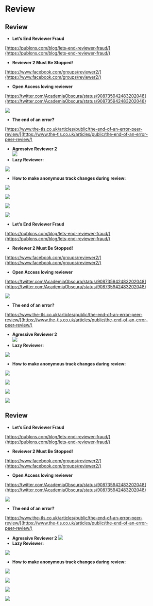 # Review

## Review

* **Let’s End Reviewer Fraud**

[https://publons.com/blog/lets-end-reviewer-fraud/](https://publons.com/blog/lets-end-reviewer-fraud/)

* **Reviewer 2 Must Be Stopped!**

[https://www.facebook.com/groups/reviewer2/](https://www.facebook.com/groups/reviewer2/)

* **Open Access loving reviewer**

[https://twitter.com/AcademiaObscura/status/908735942483202048](https://twitter.com/AcademiaObscura/status/908735942483202048)

![](<../.gitbook/assets/djx6hdgwkaadp6b.jpg\_large (2) (2) (2) (1) (1) (1) (2).jpg>)

* **The end of an error?**

[https://www.the-tls.co.uk/articles/public/the-end-of-an-error-peer-review/](https://www.the-tls.co.uk/articles/public/the-end-of-an-error-peer-review/)

* **Agressive Reviewer 2**\
  ![](<../.gitbook/assets/ekran-resmi-2017-12-07-17.41.22 (2) (2) (2) (1) (1) (1) (1).png>)
* **Lazy Reviewer:**

![](<../.gitbook/assets/ekran-resmi-2018-01-09-19.16.12 (2) (2) (2) (1) (1) (1) (2).png>)

* **How to make anonymous track changes during review:**

![](<../.gitbook/assets/whatsapp-image-2018-01-15-at-08.57.08 (1) (1) (1) (1) (1).jpeg>)

![](<../.gitbook/assets/whatsapp-image-2018-01-15-at-08.57.22 (1) (1) (1) (1) (1) (1) (1) (1).jpeg>)

![](<../.gitbook/assets/whatsapp-image-2018-01-15-at-08.58.04 (1) (1) (1) (2).jpeg>)

![](<../.gitbook/assets/du-b3hmxcaaxuld.jpg-large (2) (2) (2) (1) (1) (1) (2).jpg>)

* **Let’s End Reviewer Fraud**

[https://publons.com/blog/lets-end-reviewer-fraud/](https://publons.com/blog/lets-end-reviewer-fraud/)

* **Reviewer 2 Must Be Stopped!**

[https://www.facebook.com/groups/reviewer2/](https://www.facebook.com/groups/reviewer2/)

* **Open Access loving reviewer**

[https://twitter.com/AcademiaObscura/status/908735942483202048](https://twitter.com/AcademiaObscura/status/908735942483202048)

![](<../.gitbook/assets/djx6hdgwkaadp6b.jpg\_large (2) (2) (2) (1) (1) (1) (1).jpg>)

* **The end of an error?**

[https://www.the-tls.co.uk/articles/public/the-end-of-an-error-peer-review/](https://www.the-tls.co.uk/articles/public/the-end-of-an-error-peer-review/)

* **Agressive Reviewer 2**\
  ![](<../.gitbook/assets/ekran-resmi-2017-12-07-17.41.22 (2) (2) (2) (1) (1) (1) (2).png>)
* **Lazy Reviewer:**

![](<../.gitbook/assets/ekran-resmi-2018-01-09-19.16.12 (2) (2) (2) (1) (1) (2).png>)

* **How to make anonymous track changes during review:**

![](<../.gitbook/assets/whatsapp-image-2018-01-15-at-08.57.08 (1) (1) (1) (1) (2).jpeg>)

![](<../.gitbook/assets/whatsapp-image-2018-01-15-at-08.57.22 (1) (1) (1) (1) (1) (1) (1) (2).jpeg>)

![](<../.gitbook/assets/whatsapp-image-2018-01-15-at-08.58.04 (1) (1) (1) (1) (1).jpeg>)

![](<../.gitbook/assets/du-b3hmxcaaxuld.jpg-large (2) (2) (2) (1) (1) (1) (1).jpg>)

## Review

* **Let’s End Reviewer Fraud**

[https://publons.com/blog/lets-end-reviewer-fraud/](https://publons.com/blog/lets-end-reviewer-fraud/)

* **Reviewer 2 Must Be Stopped!**

[https://www.facebook.com/groups/reviewer2/](https://www.facebook.com/groups/reviewer2/)

* **Open Access loving reviewer**

[https://twitter.com/AcademiaObscura/status/908735942483202048](https://twitter.com/AcademiaObscura/status/908735942483202048)

![](<../.gitbook/assets/djx6hdgwkaadp6b.jpg\_large (2) (2) (2) (1) (1) (2).jpg>)

* **The end of an error?**

[https://www.the-tls.co.uk/articles/public/the-end-of-an-error-peer-review/](https://www.the-tls.co.uk/articles/public/the-end-of-an-error-peer-review/)

* **Agressive Reviewer 2** ![](<../.gitbook/assets/ekran-resmi-2017-12-07-17.41.22 (2) (2) (2) (1) (1) (2).png>)
* **Lazy Reviewer:**

![](<../.gitbook/assets/ekran-resmi-2018-01-09-19.16.12 (2) (2) (2) (1) (1) (1) (1).png>)

* **How to make anonymous track changes during review:**

![](<../.gitbook/assets/whatsapp-image-2018-01-15-at-08.57.08 (1) (1) (1) (2).jpeg>)

![](<../.gitbook/assets/whatsapp-image-2018-01-15-at-08.57.22 (1) (1) (1) (1) (1) (1) (2).jpeg>)

![](<../.gitbook/assets/whatsapp-image-2018-01-15-at-08.58.04 (1) (1) (1) (1) (2).jpeg>)

![](<../.gitbook/assets/du-b3hmxcaaxuld.jpg-large (2) (2) (2) (1) (1) (2).jpg>)
